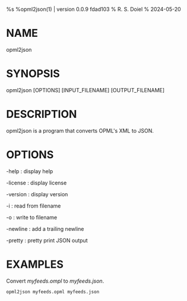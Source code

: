%s
%opml2json(1) | version 0.0.9 fdad103
% R. S. Doiel
% 2024-05-20

# NAME

opml2json

# SYNOPSIS

opml2json [OPTIONS] [INPUT_FILENAME] [OUTPUT_FILENAME]

# DESCRIPTION

opml2json is a program that converts OPML's XML to JSON.

# OPTIONS

-help
: display help

-license
: display license

-version
: display version

-i
: read from filename

-o
: write to filename

-newline
: add a trailing newline

-pretty
: pretty print JSON output


# EXAMPLES

Convert *myfeeds.ompl* to *myfeeds.json*.

~~~
opml2json myfeeds.opml myfeeds.json
~~~

